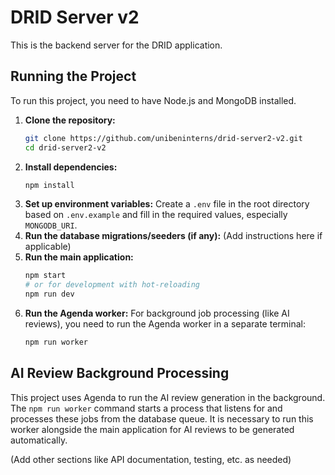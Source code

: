 # DRID Server v2

This is the backend server for the DRID application.

## Running the Project

To run this project, you need to have Node.js and MongoDB installed.

1.  **Clone the repository:**
    ```bash
    git clone https://github.com/unibeninterns/drid-server2-v2.git
    cd drid-server2-v2
    ```
2.  **Install dependencies:**
    ```bash
    npm install
    ```
3.  **Set up environment variables:**
    Create a `.env` file in the root directory based on `.env.example` and fill in the required values, especially `MONGODB_URI`.
4.  **Run the database migrations/seeders (if any):**
    (Add instructions here if applicable)
5.  **Run the main application:**
    ```bash
    npm start
    # or for development with hot-reloading
    npm run dev
    ```
6.  **Run the Agenda worker:**
    For background job processing (like AI reviews), you need to run the Agenda worker in a separate terminal:
    ```bash
    npm run worker
    ```

## AI Review Background Processing

This project uses Agenda to run the AI review generation in the background. The `npm run worker` command starts a process that listens for and processes these jobs from the database queue. It is necessary to run this worker alongside the main application for AI reviews to be generated automatically.

(Add other sections like API documentation, testing, etc. as needed)
